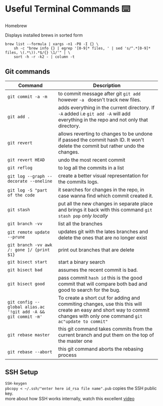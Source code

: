 # Useful Terminal Commands ⌨️ 

Homebrew

Displays installed brews in sorted form

```
brew list --formula | xargs -n1 -P8 -I {} \
    sh -c "brew info {} | egrep '[0-9]* files, ' | sed 's/^.*[0-9]* files, \(.*\)).*$/{} \1/'" | \
    sort -h -r -k2 - | column -t
```

## Git commands 

| Command   | Description  |
| ------------- | ------------- |
|`git commit -a -m` | to commit message after git `git add` however `-a ` doesn't track new files. |
|`git add .`| adds everything in the current directory. If `-A` added i.e `git add -A` will add everything in the repo and not only that directory.|
|`git revert` |allows reverting to changes to be undone if passed the commit hash ID. It won't delete the commit but rather undo the changes.| 
|`git revert HEAD` |undo the most recent commit|
|`git reflog`| to log all the commits in a list|
|`git log --graph --decorate --oneline`| create a better visual representation for the commits logs.| 
|`git log -S "part of the code `| it searches for changes in the repo, in case wanna find which commit created it.| 
|`git stash`| put all the new changes in separate place and brings it back with this command `git stash pop` *only locally*|
|`git branch -vv`| list all the branches |
|`git remote update --prune`| updates git with the lates branches and delete the ones that are no longer exist
|`git branch -vv awk /: gone ]/ {print $1} `|print out branches that are delete| .|
|`git bisect start`| start a binary search|  
|`git bisect bad`| assumes the recent commit is bad.| 
|`git bisect good`| pass commit `hash id` this is the good commit that will compare both bad and good to search for the bug.|  
|`git config --global alias.ac '!git add -A && git commit -m'`|To create a short cut for adding and commiting changes, use this  this will create an easy and short way to commit changes with only one command `git ac"update to commit"`| 
|`git rebase master`| this git command takes commits from the current branch and put them on the top of the master one|
|`git rebase --abort`| this git command aborts the rebasing process|

## SSH Setup 
`SSH-keygen`   
`pbcopy < ~/.ssh/"enter here id_rsa file name".pub` copies the SSH public key.     
more about how SSH works internally, watch this excellent [video](https://youtu.be/ORcvSkgdA58)

